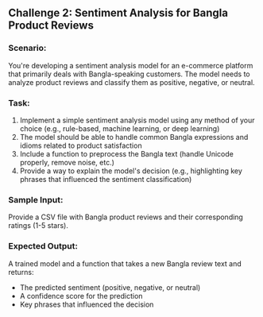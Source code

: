 ## Challenge 2: Sentiment Analysis for Bangla Product Reviews

### Scenario:
You're developing a sentiment analysis model for an e-commerce platform that primarily deals with Bangla-speaking customers. The model needs to analyze product reviews and classify them as positive, negative, or neutral.

### Task:
1. Implement a simple sentiment analysis model using any method of your choice (e.g., rule-based, machine learning, or deep learning)
2. The model should be able to handle common Bangla expressions and idioms related to product satisfaction
3. Include a function to preprocess the Bangla text (handle Unicode properly, remove noise, etc.)
4. Provide a way to explain the model's decision (e.g., highlighting key phrases that influenced the sentiment classification)

### Sample Input:
Provide a CSV file with Bangla product reviews and their corresponding ratings (1-5 stars).

### Expected Output:
A trained model and a function that takes a new Bangla review text and returns:
- The predicted sentiment (positive, negative, or neutral)
- A confidence score for the prediction
- Key phrases that influenced the decision